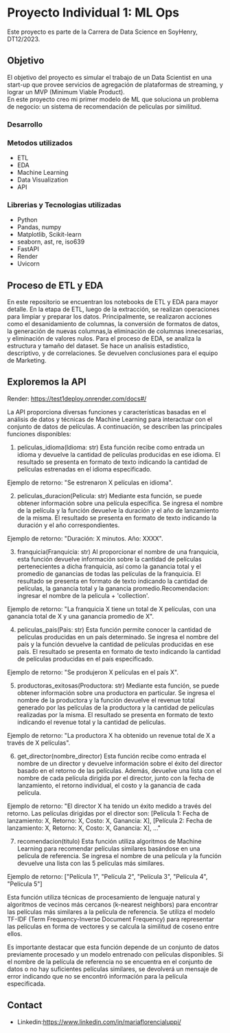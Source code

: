 # Proyecto Individual 1: ML Ops
Este proyecto es parte de la Carrera de Data Science en SoyHenry, DT12/2023.



## Objetivo
El objetivo del proyecto es simular el trabajo de un Data Scientist en una start-up que provee servicios de agregación de plataformas de streaming, y lograr un MVP (Minimum Viable Product).  
En este proyecto creo mi primer modelo de ML que soluciona un problema de negocio: un sistema de recomendación de peliculas por similitud.

### Desarrollo


### Metodos utilizados
* ETL
* EDA
* Machine Learning
* Data Visualization
* API


### Librerias y Tecnologias utilizadas
* Python
* Pandas, numpy
* Matplotlib, Scikit-learn
* seaborn, ast, re, iso639
* FastAPI
* Render
* Uvicorn

## Proceso de ETL y EDA

En este repositorio se encuentran los notebooks de ETL y EDA para mayor detalle. En la etapa de ETL, luego de la extracción, se realizan operaciones para limpiar y preparar los datos.  Principalmente, se realizaron acciones como el desanidamiento de columnas, la conversión de formatos de datos, la generación de nuevas columnas,la eliminación de columnas innecesarias, y eliminación de valores nulos. Para el proceso de EDA, se analiza la estructura y tamaño del dataset. Se hace un analisis estadistico, descriptivo, y de correlaciones. Se devuelven conclusiones para el equipo de Marketing.

## Exploremos la API 
Render: https://test1deploy.onrender.com/docs#/

La API proporciona diversas funciones y características basadas en el análisis de datos y técnicas de Machine Learning para interactuar con el conjunto de datos de películas. A continuación, se describen las principales funciones disponibles:

1. peliculas_idioma(Idioma: str)
Esta función recibe como entrada un idioma y devuelve la cantidad de películas producidas en ese idioma. El resultado se presenta en formato de texto indicando la cantidad de películas estrenadas en el idioma especificado.

Ejemplo de retorno: "Se estrenaron X películas en idioma".

2. peliculas_duracion(Pelicula: str)
Mediante esta función, se puede obtener información sobre una película específica. Se ingresa el nombre de la película y la función devuelve la duración y el año de lanzamiento de la misma. El resultado se presenta en formato de texto indicando la duración y el año correspondientes.

Ejemplo de retorno: "Duración: X minutos. Año: XXXX".

3. franquicia(Franquicia: str)
Al proporcionar el nombre de una franquicia, esta función devuelve información sobre la cantidad de películas pertenecientes a dicha franquicia, así como la ganancia total y el promedio de ganancias de todas las películas de la franquicia. El resultado se presenta en formato de texto indicando la cantidad de películas, la ganancia total y la ganancia promedio.Recomendacion: ingresar el nombre de la pelicula + 'collection'.

Ejemplo de retorno: "La franquicia X tiene un total de X películas, con una ganancia total de X y una ganancia promedio de X".

4. peliculas_pais(Pais: str)
Esta función permite conocer la cantidad de películas producidas en un país determinado. Se ingresa el nombre del país y la función devuelve la cantidad de películas producidas en ese país. El resultado se presenta en formato de texto indicando la cantidad de películas producidas en el país especificado.

Ejemplo de retorno: "Se produjeron X películas en el país X".

5. productoras_exitosas(Productora: str)
Mediante esta función, se puede obtener información sobre una productora en particular. Se ingresa el nombre de la productora y la función devuelve el revenue total generado por las películas de la productora y la cantidad de películas realizadas por la misma. El resultado se presenta en formato de texto indicando el revenue total y la cantidad de películas.

Ejemplo de retorno: "La productora X ha obtenido un revenue total de X a través de X películas".

6. get_director(nombre_director)
Esta función recibe como entrada el nombre de un director y devuelve información sobre el éxito del director basado en el retorno de las películas. Además, devuelve una lista con el nombre de cada película dirigida por el director, junto con la fecha de lanzamiento, el retorno individual, el costo y la ganancia de cada película.

Ejemplo de retorno: "El director X ha tenido un éxito medido a través del retorno. Las películas dirigidas por el director son: [Película 1: Fecha de lanzamiento: X, Retorno: X, Costo: X, Ganancia: X], [Película 2: Fecha de lanzamiento: X, Retorno: X, Costo: X, Ganancia: X], ..."

7. recomendacion(titulo)
Esta función utiliza algoritmos de Machine Learning para recomendar películas similares basándose en una película de referencia. Se ingresa el nombre de una película y la función devuelve una lista con las 5 películas más similares.

Ejemplo de retorno: ["Película 1", "Película 2", "Película 3", "Película 4", "Película 5"]

Esta función utiliza técnicas de procesamiento de lenguaje natural y algoritmos de vecinos más cercanos (k-nearest neighbors) para encontrar las películas más similares a la película de referencia. Se utiliza el modelo TF-IDF (Term Frequency-Inverse Document Frequency) para representar las películas en forma de vectores y se calcula la similitud de coseno entre ellos.

Es importante destacar que esta función depende de un conjunto de datos previamente procesado y un modelo entrenado con películas disponibles. Si el nombre de la película de referencia no se encuentra en el conjunto de datos o no hay suficientes películas similares, se devolverá un mensaje de error indicando que no se encontró información para la película especificada.

## Contact
* Linkedin:https://www.linkedin.com/in/mariaflorencialuppi/
